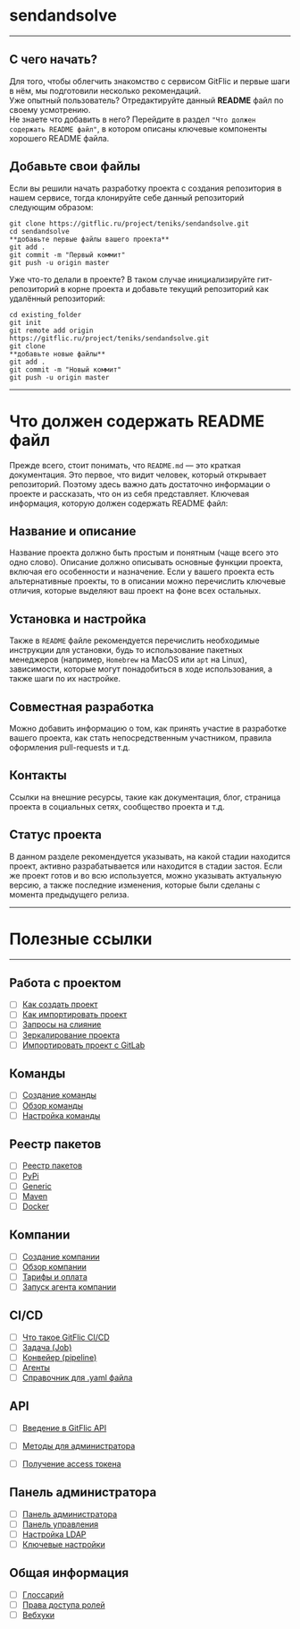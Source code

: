 # sendandsolve

***
##  С чего начать?
Для того, чтобы облегчить знакомство с сервисом GitFlic и первые шаги в нём, мы подготовили несколько рекомендаций.  
Уже опытный пользователь? Отредактируйте данный **README** файл по своему усмотрению.  
Не знаете что добавить в него? Перейдите в раздел `"Что должен содержать README файл"`, в котором описаны ключевые компоненты хорошего README файла. 

## Добавьте свои файлы
Если вы решили начать разработку проекта с создания репозитория в нашем сервисе, тогда клонируйте себе данный репозиторий следующим образом:


```
git clone https://gitflic.ru/project/teniks/sendandsolve.git
cd sendandsolve
**добавьте первые файлы вашего проекта**
git add .
git commit -m "Первый коммит"
git push -u origin master
```

Уже что-то делали в проекте? В таком случае инициализируйте гит-репозиторий в корне проекта и добавьте текущий репозиторий как удалённый репозиторий:

```
cd existing_folder
git init
git remote add origin https://gitflic.ru/project/teniks/sendandsolve.git
git clone
**добавьте новые файлы**
git add .
git commit -m "Новый коммит"
git push -u origin master
```
***


# Что должен содержать README файл


Прежде всего, стоит понимать, что `README.md` — это краткая документация. Это первое, что видит человек, который открывает репозиторий. Поэтому здесь важно дать достаточно информации о проекте и рассказать, что он из себя представляет.
Ключевая информация, которую должен содержать README файл:

## Название и описание
Название проекта должно быть простым и понятным (чаще всего это одно слово).
Описание должно описывать основные функции проекта, включая его особенности и назначение. 
Если у вашего проекта есть альтернативные проекты, то в описании можно перечислить ключевые отличия, которые выделяют ваш проект на фоне всех остальных.

## Установка и настройка
Также в `README` файле рекомендуется перечислить необходимые инструкции для установки, 
будь то использование пакетных менеджеров (например, `Homebrew` на MacOS или `apt` на Linux), 
зависимости, которые могут понадобиться в ходе использования, а также шаги по их настройке.

## Совместная разработка
Можно добавить информацию о том, как принять участие в разработке вашего проекта, как стать непосредственным участником, правила оформления pull-requests и т.д.

## Контакты
Ссылки на внешние ресурсы, такие как документация, блог, страница проекта в социальных сетях, сообщество проекта и т.д.

## Статус проекта
В данном разделе рекомендуется указывать, на какой стадии находится проект, активно разрабатывается или находится в стадии застоя.
Если же проект готов и во всю используется, можно указывать актуальную версию, а также последние изменения, которые были сделаны с момента предыдущего релиза.

***

# Полезные ссылки

***

## Работа с проектом

- [ ] [Как создать проект](https://docs.gitflic.ru/project/project_create)
- [ ] [Как импортировать проект](https://docs.gitflic.ru/project/import_base)
- [ ] [Запросы на слияние](https://docs.gitflic.ru/project/merge_request)
- [ ] [Зеркалирование проекта](https://docs.gitflic.ru/project/mirror)
- [ ] [Импортировать проект с GitLab](https://docs.gitflic.ru/project/import)

## Команды
- [ ] [Создание команды](https://docs.gitflic.ru/team/create)
- [ ] [Обзор команды](https://docs.gitflic.ru/team/view)
- [ ] [Настройка команды](https://docs.gitflic.ru/team/settings)

## Реестр пакетов
- [ ] [Реестр пакетов](https://docs.gitflic.ru/registry/package)
- [ ] [PyPi](https://docs.gitflic.ru/registry/pypi_registry)
- [ ] [Generic](https://docs.gitflic.ru/registry/generic_registry)
- [ ] [Maven](https://docs.gitflic.ru/registry/maven_registry)
- [ ] [Docker](https://docs.gitflic.ru/registry/docker)

## Компании
- [ ] [Создание компании](https://docs.gitflic.ru/company/create)
- [ ] [Обзор компании](https://docs.gitflic.ru/company/view)
- [ ] [Тарифы и оплата](https://docs.gitflic.ru/company/price)
- [ ] [Запуск агента компании](https://docs.gitflic.ru/company/saas_runner_setup)

## CI/CD
- [ ] [Что такое GitFlic CI/CD](https://docs.gitflic.ru/cicd/introduction)
- [ ] [Задача (Job)](https://docs.gitflic.ru/cicd/job)
- [ ] [Конвейер (pipeline)](https://docs.gitflic.ru/cicd/pipeline)
- [ ] [Агенты](https://docs.gitflic.ru/cicd/agent)
- [ ] [Справочник для .yaml файла](https://docs.gitflic.ru/cicd/gitflic-ci-yaml)

## API
- [ ] [Введение в GitFlic API](https://docs.gitflic.ru/api/intro)
- [ ] [Методы для администратора](https://docs.gitflic.ru/api/admin)
- [ ] [Получение access токена](https://docs.gitflic.ru/api/access-token)


## Панель администратора
- [ ] [Панель администратора](https://docs.gitflic.ru/admin_panel/intro)
- [ ] [Панель управления](https://docs.gitflic.ru/admin_panel/dashboard)
- [ ] [Настройка LDAP](https://docs.gitflic.ru/admin_panel/ldap)
- [ ] [Ключевые настройки](https://docs.gitflic.ru/admin_panel/settings)

## Общая информация
- [ ] [Глоссарий](https://docs.gitflic.ru/common/gloss)
- [ ] [Права доступа ролей](https://docs.gitflic.ru/common/manage_roles)
- [ ] [Вебхуки](https://docs.gitflic.ru/common/webhook)